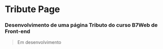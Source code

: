 # Tribute Page
### Desenvolvimento de uma página Tributo do curso B7Web de Front-end
> Em desenvolvimento
